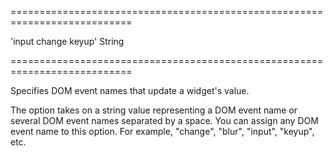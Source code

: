 ===========================================================================
<!--default-->'input change keyup'<!--/default-->
<!--type-->String<!--/type-->
===========================================================================

<!--shortDescription-->
Specifies DOM event names that update a widget's value.
<!--/shortDescription-->

<!--fullDescription-->
The option takes on a string value representing a DOM event name or several DOM event names separated by a space. You can assign any DOM event name to this option. For example, "change", "blur", "input", "keyup", etc.


<!--/fullDescription-->